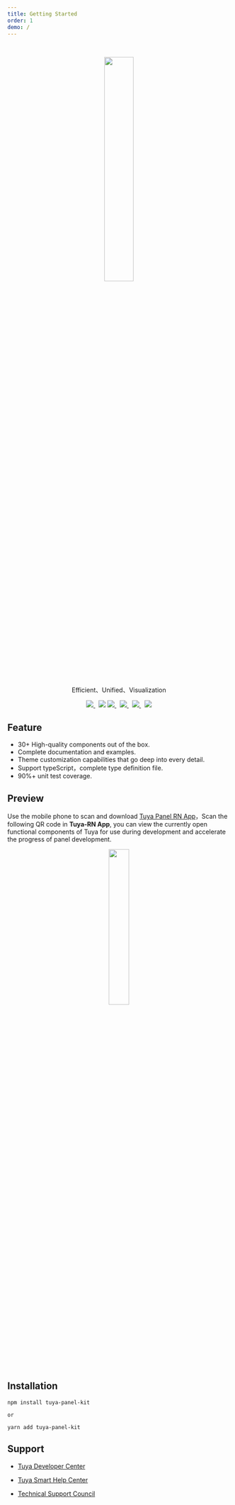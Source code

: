 ```yaml
---
title: Getting Started
order: 1
demo: /
---
```


<br/>

<center><p align="center"><img src="https://images.tuyacn.com/rms-static/dc225080-25a5-11eb-8913-b53cc9e03c9c-1605267985800.png?tyName=tuya.png" width="36%" height="36%" /></p></center>

<center><p align="center">Efficient、Unified、Visualization</p></center>

<center><p align="center">
  <a href="https://www.npmjs.com/package/tuya-panel-kit" target="_blank">
    <img src="https://img.shields.io/npm/v/tuya-panel-kit/latest.svg" />
  </a>&nbsp;
  <img src="https://img.shields.io/github/license/tuya/tuya-panel-kit.svg" />
  <a href="http://commitizen.github.io/cz-cli/" target="_blank">
    <img src="https://img.shields.io/badge/commitizen-friendly-brightgreen.svg?maxAge=2592000" />
  </a>&nbsp;
  <a href="https://conventionalcommits.org" target="_blank">
    <img src="https://img.shields.io/badge/Conventional%20Commits-1.0.0-brightgreen.svg?maxAge=2592000" />
  </a>&nbsp;
  <a href="https://codecov.io/gh/tuya/tuya-panel-kit" target="_blank">
    <img src="https://codecov.io/gh/tuya/tuya-panel-kit/branch/master/graph/badge.svg" />
  </a>&nbsp;
  <img src="https://github.com/tuya/tuya-panel-kit/workflows/Lint%20Code/badge.svg" />
</p>
</center>

## Feature

- 30+ High-quality components out of the box.
- Complete documentation and examples.
- Theme customization capabilities that go deep into every detail.
- Support typeScript，complete type definition file.
- 90%+ unit test coverage.

## Preview

Use the mobile phone to scan and download [Tuya Panel RN App](https://smartapp.tuya.com/typaneldev?lang=en)，Scan the following QR code in **Tuya-RN App**, you can view the currently open functional components of Tuya for use during development and accelerate the progress of panel development.

<center><p align="center"><img src="https://images.tuyacn.com/rms-static/e34c9790-40e8-11eb-bf7f-5f284009845d-1608265455497.png?tyName=QR.png" width="30%" height="30%" /></p></center>

## Installation

```shell
npm install tuya-panel-kit

or

yarn add tuya-panel-kit
```

## Support

- [Tuya Developer Center](https://developer.tuya.com/en/)

- [Tuya Smart Help Center](https://support.tuya.com/en/help)

- [Technical Support Council](https://iot.tuya.com/council/)
